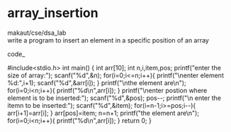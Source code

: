 # array_insertion
makaut/cse/dsa_lab      
write a program to insert an element in a specific position of an array

code_

#include<stdio.h>
int main()
{
    int arr[10];
    int n,i,item,pos;
    printf("enter the size of array:");
    scanf("%d",&n);
    for(i=0;i<=n;i++){
        printf("\nenter element %d:",i+1);
        scanf("%d",&arr[i]);
    }
    printf("\nthe element are\n");
    for(i=0;i<n;i++){
        printf("%d\n",arr[i]);
    }
    printf("\nenter postion where element is to be inserted:");
    scanf("%d",&pos);
    pos--;
    printf("\n enter the itemn to be inserted:");
    scanf("%d",&item);
    for(i=n-1;i>=pos;i--){
        arr[i+1]=arr[i];
    }
    arr[pos]=item;
    n=n+1;
    printf("the element are\n");
    for(i=0;i<n;i++){
        printf("%d\n",arr[i]);
    }
    return 0;
}

